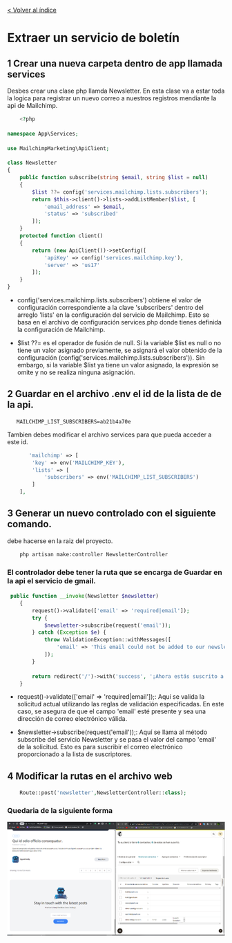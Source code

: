 [< Volver al índice](/docs/README.md)

# Extraer un servicio de boletín

## 1 Crear una nueva carpeta dentro de app llamada services
Desbes crear una clase php llamda Newsletter.
En esta clase va a estar toda la logica para registrar un nuevo correo a nuestros registros mendiante la api de Mailchimp.
```php
    <?php

namespace App\Services;

use MailchimpMarketing\ApiClient;

class Newsletter
{
    public function subscribe(string $email, string $list = null)
    {
        $list ??= config('services.mailchimp.lists.subscribers');
        return $this->client()->lists->addListMember($list, [
            'email_address' => $email,
            'status' => 'subscribed'
        ]);
    }
    protected function client()
    {
        return (new ApiClient())->setConfig([
            'apiKey' => config('services.mailchimp.key'),
            'server' => 'us17'
        ]);
    }
}
```
- config('services.mailchimp.lists.subscribers') obtiene el valor de configuración correspondiente a la clave 'subscribers' dentro del arreglo 'lists' en la configuración del servicio de Mailchimp. Esto se basa en el archivo de configuración services.php donde tienes definida la configuración de Mailchimp.

- $list ??= es el operador de fusión de null. Si la variable $list es null o no tiene un valor asignado previamente, se asignará el valor obtenido de la configuración (config('services.mailchimp.lists.subscribers')). Sin embargo, si la variable $list ya tiene un valor asignado, la expresión se omite y no se realiza ninguna asignación.

## 2 Guardar en el archivo .env el id de la lista de de la api.

```env
   MAILCHIMP_LIST_SUBSCRIBERS=ab21b4a70e
```
Tambien debes modificar el archivo services para que pueda acceder a este id.
```php
       'mailchimp' => [
        'key' => env('MAILCHIMP_KEY'),
        'lists' => [
            'subscribers' => env('MAILCHIMP_LIST_SUBSCRIBERS')
        ]
    ],
```
## 3  Generar un nuevo controlado con el siguiente comando.
debe hacerse en la raiz del proyecto.

```cmd
    php artisan make:controller NewsletterController
```
### El controlador debe tener la ruta que se encarga de Guardar en la api el servicio de gmail.

```php
 public function __invoke(Newsletter $newsletter)
    {
        request()->validate(['email' => 'required|email']);
        try {
            $newsletter->subscribe(request('email'));
        } catch (Exception $e) {
            throw ValidationException::withMessages([
                'email' => 'This email could not be added to our newsletter list.'
            ]);
        }

        return redirect('/')->with('success', '¡Ahora estás suscrito a nuestro boletín!');
    }
```
- request()->validate(['email' => 'required|email']);: Aquí se valida la solicitud actual utilizando las reglas de validación especificadas. En este caso, se asegura de que el campo 'email' esté presente y sea una dirección de correo electrónico válida.

- $newsletter->subscribe(request('email'));: Aquí se llama al método subscribe del servicio Newsletter y se pasa el valor del campo 'email' de la solicitud. Esto es para suscribir el correo electrónico proporcionado a la lista de suscriptores.

## 4 Modificar la rutas en el archivo web

```php
    Route::post('newsletter',NewsletterController::class);
```
### Quedaria de la siguiente forma
![img](img/page.info.estructure.png)
